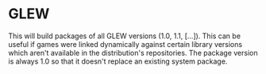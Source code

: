GLEW
====

This will build packages of all GLEW versions (1.0, 1.1, [...]).
This can be useful if games were linked dynamically against certain library versions which aren't available
in the distribution's repositories.
The package version is always 1.0 so that it doesn't replace an existing system package.

